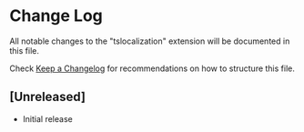 # Change Log

All notable changes to the "tslocalization" extension will be documented in this file.

Check [Keep a Changelog](http://keepachangelog.com/) for recommendations on how to structure this file.

## [Unreleased]

- Initial release